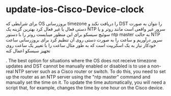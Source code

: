 # update-ios-Cisco-Device-clock
برای شرایطی که OS بروزرسانی timezone  را دریافت نکند و DST را نتوان به صورت دستی  فعال یا غیر فعال کرد بهترین گزینه یک NTP سرور غیر واقعی است مانند روتر و یا سوئیچ سیسکو 
برای این منظور میبایست روتر را با دستور ntp master  به حالت NTP سرور درآوریم
و ساعت را به صورت دستی روی آن تنظیم کرد
برای بروزرسانی ساعت خودکار نیاز به یک اسکریپت است که به طور مثال ساعت را با تغییر یک  ساعت روی تجهیز سیسکو اعمال کنه





.
The best option for situations where the OS does not receive timezone updates and DST cannot be manually enabled or disabled is to use a non-real NTP server such as a Cisco router or switch. 
To do this, you need to set up the router as an NTP server using the "ntp master" command and manually set the time on it. To update the time automatically, you will need a script that, for example, changes the time by one hour on the Cisco device.
